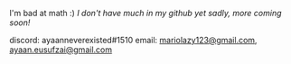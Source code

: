 I'm bad at math :)
*I don't have much in my github yet sadly, more coming soon!*

discord: ayaanneverexisted#1510
email: mariolazy123@gmail.com, ayaan.eusufzai@gmail.com
<!---
EARTHIIAN/EARTHIIAN is a ✨ special ✨ repository because its `README.md` (this file) appears on your GitHub profile.
You can click the Preview link to take a look at your changes.
--->
